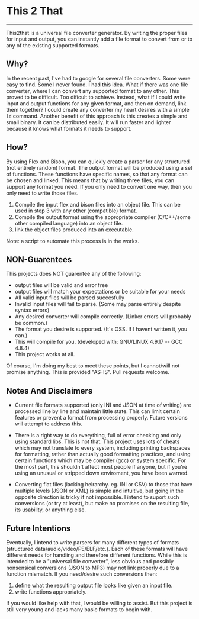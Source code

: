 # This 2 That
---
This2that is a universal file converter generator. By writing the proper files for input and output, 
you can instantly add a file format to convert from or to any of the existing supported formats.

## Why?
In the recent past, I've had to google for several file converters. Some were easy to find. Some I never found.
I had this idea. What if there was one file converter, where I can convert any supported format to any other.
This proved to be difficult. Too dificult to achieve. Instead, what if I could write input and output functions
for any given format, and then on demand, link them together? I could create any converter my heart desires with a simple `ld` command.
Another benefit of this approach is this creates a simple and small binary. It can be distributed easily. It will run faster and lighter because
it knows what formats it needs to support.

## How?
By using Flex and Bison, you can quickly create a parser for any structured (not entirely random) format.
The output format will be produced using a set of functions.
These functions have specific names, so that any format can be chosen and linked.
This means that by writing three files, you can support any format you need.
If you only need to convert one way, then you only need to write those files.

1. Compile the input flex and bison files into an object file.
This can be used in step 3 with any other (compatible) format.
2. Compile the output format using the appropriate compiler (C/C++/some other compiled language) into an object file.
3. link the object files produced into an executable.

Note: a script to automate this process is in the works.

## NON-Guarentees
This projects does NOT guarentee any of the following:
- output files will be valid and error free
- output files will match your expectations or be suitable for your needs
- All valid input files will be parsed succesfully
- Invalid input files will fail to parse. (Some may parse entirely despite syntax errors)
- Any desired converter will compile correctly. (Linker errors will probably be common.)
- The format you desire is supported. (It's OSS. If I havent written it, you can.)
- This will compile for you. (developed with: GNU/LINUX 4.9.17 -- GCC 4.8.4)
- This project works at all.

 Of course, I'm doing my best to meet these points, but I cannot/will not promise anything.
 This is provided "AS-IS". Pull requests welcome.

## Notes And Disclaimers
- Current file formats supported (only INI and JSON at time of writing) are processed line by line and maintain little state.
This can limit certain features or prevent a format from processing properly. Future versions will attempt to address this.

- There is a right way to do everything, full of error checking and only using standard libs. This is not that.
This project uses lots of cheats which may not translate to every system, including printing backspaces
for formatting, rather than actually good formatting practices, and using certain functions which may be compiler (gcc) or system specific.
For the most part, this shouldn't affect most people if anyone, but if you're using an unusual or stripped down enviroment, you have been warned.

- Converting flat files (lacking heirarchy. eg. INI or CSV) to those that have multiple levels (JSON or XML) is simple and intuitive,
but going in the opposite direction is tricky if not impossible. I intend to suport such conversions (or try at least),
but make no promises on the resulting file, its usability, or anything else.

## Future Intentions
Eventually, I intend to write parsers for many different types of formats (structured data/audio/video/PE/ELF/etc.).
Each of these formats will have different needs for handling and therefore different functions. While this is intended to be a "universal file converter",
less obvious and possibly nonsensical conversions (JSON to MP3) may not link properly due to a function mismatch.
If you need/desire such conversions then:

1. define what the resulting output file looks like given an input file.
2. write functions appropriately.

If you would like help with that, I would be willing to assist. 
But this project is still very young and lacks many basic formats to begin with.
